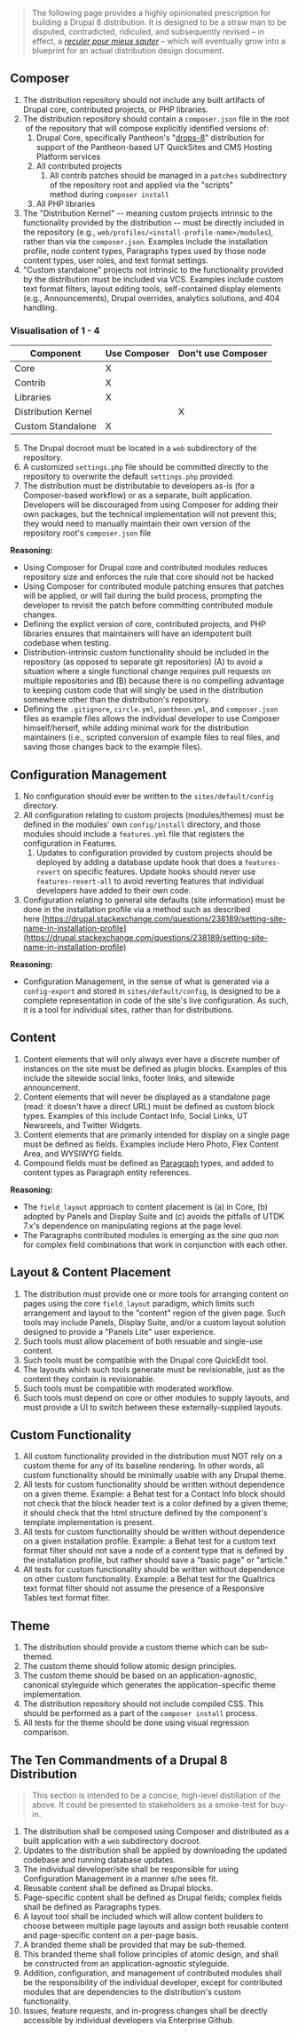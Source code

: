 > The following page provides a highly opinionated prescription for building a Drupal 8 distribution. It is designed to be a straw man to be disputed, contradicted, ridiculed, and subsequently revised – in effect, a _[reculer pour mieux sauter](http://www.bartleby.com/81/14132.html)_ – which will eventually grow into a blueprint for an actual distribution design document.

## Composer

1.  The distribution repository should not include any built artifacts of Drupal core, contributed projects, or PHP libraries.
2.  The distribution repository should contain a `composer.json` file in the root  of the repository that will compose explicitly identified versions of:
    1.  Drupal Core, specifically Pantheon's "[drops-8](https://github.com/pantheon-systems/drops-8)" distribution for support of the Pantheon-based UT QuickSites and CMS Hosting Platform services
    2.  All contributed projects
        1.  All contrib patches should be managed in a `patches` subdirectory of the repository root and applied via the "scripts" method during `composer install`
    3.  All PHP libraries
3. The "Distribution Kernel" -- meaning custom projects intrinsic to the functionality provided by the distribution -- must be directly included in the repository (e.g., `web/profiles/<install-profile-name>/modules`), rather than via the `composer.json`. Examples include the installation profile, node content types, Paragraphs types used by those node content types, user roles, and text format settings.
4. "Custom standalone" projects not intrinsic to the functionality provided by the distribution must be included via VCS. Examples include custom text format filters, layout editing tools, self-contained display elements (e.g., Announcements), Drupal overrides, analytics solutions, and 404 handling.

### Visualisation of 1 - 4
| Component | Use Composer | Don't use Composer |
| ------------- | ------------- | ------------- |
| Core | X | |
| Contrib | X | |
| Libraries | X  | |
| Distribution Kernel | | X |
| Custom Standalone | X | |

5.  The Drupal docroot must be located in a `web` subdirectory of the repository.
6.  A customized `settings.php` file should be committed directly to the repository to overwrite the default `settings.php` provided.
7.  The distribution must be distributable to developers as-is (for a Composer-based workflow) or as a separate, built application. Developers will be discouraged from using Composer for adding their own packages, but the technical implementation will not prevent this; they would need to manually maintain their own version of the repository root's `composer.json` file

**Reasoning:**

*   Using Composer for Drupal core and contributed modules reduces repository size and enforces the rule that core should not be hacked
*   Using Composer for contributed module patching ensures that patches will be applied, or will fail during the build process, prompting the developer to revisit the patch before committing contributed module changes.
*   Defining the explict version of core, contributed projects, and PHP libraries ensures that maintainers will have an idempotent built codebase when testing.
*   Distribution-intrinsic custom functionality should be included in the repository (as opposed to separate git repositories) (A) to avoid a situation where a single functional change requires pull requests on multiple repositories and (B) because there is  no compelling advantage to keeping custom code that will singly be used in the distribution somewhere other than the distribution's repository.
*   Defining the `.gitignore`, `circle.yml`, `pantheon.yml`, and `composer.json` files as example files allows the individual developer to use Composer himself/herself, while adding minimal work for the distribution maintainers (i.e., scripted conversion of example files to real files, and saving those changes back to the example files).

## Configuration Management

1.  No configuration should ever be written to the `sites/default/config` directory.
2.  All configuration relating to custom projects (modules/themes) must be defined in the modules' own `config/install` directory, and those modules should include a `features.yml` file that registers the configuration in Features.
    1.  Updates to configuration provided by custom projects should be deployed by adding a database update hook that does a `features-revert` on specific features. Update hooks should never use `features-revert-all` to avoid reverting features that individual developers have added to their own code.
3.  Configuration relating to general site defaults (site information) must be done in the installation profile via a method such as described here [https://drupal.stackexchange.com/questions/238189/setting-site-name-in-installation-profile](https://drupal.stackexchange.com/questions/238189/setting-site-name-in-installation-profile)

**Reasoning:**

*   Configuration Management, in the sense of what is generated via a `config-export` and stored in `sites/default/config`, is designed to be a complete representation in code of the site's live configuration. As such, it is a tool for individual sites, rather than for distributions.

## Content

1.  Content elements that will only always ever have a discrete number of instances on the site must be defined as plugin blocks. Examples of this include the sitewide social links, footer links, and sitewide announcement.
2.  Content elements that will never be displayed as a standalone page (read: it doesn't have a direct URL) must be defined as custom block types. Examples of this include Contact Info, Social Links, UT Newsreels, and Twitter Widgets.
3.  Content elements that are primarily intended for display on a single page must be defined as fields. Examples include Hero Photo, Flex Content Area, and WYSIWYG fields.
4.  Compound fields must be defined as [Paragraph](https://www.drupal.org/project/paragraphs) types, and added to content types as Paragraph entity references.

**Reasoning:**

*   The `field_layout` approach to content placement is (a) in Core, (b) adopted by Panels and Display Suite and (c) avoids the pitfalls of UTDK 7.x's dependence on manipulating regions at the page level.
*   The Paragraphs contributed modules is emerging as the _sine qua non_ for complex field combinations that work in conjunction with each other.

## Layout & Content Placement

1.  The distribution must provide one or more tools for arranging content on pages using the core `field_layout` paradigm, which limits such arrangement and layout to the "content" region of the given page. Such tools may include Panels, Display Suite, and/or a custom layout solution designed to provide a "Panels Lite" user experience.
2.  Such tools must allow placement of both resuable and single-use content.
3.  Such tools must be compatible with the Drupal core QuickEdit tool.
4.  The layouts which such tools generate must be revisionable, just as the content they contain is revisionable.
5.  Such tools must be compatible with moderated workflow.
6.  Such tools must depend on core or other modules to supply layouts, and must provide a UI to switch between these externally-supplied layouts.

## Custom Functionality

1.  All custom functionality provided in the distribution must NOT rely on a custom theme for any of its baseline rendering. In other words, all custom functionality should be minimally usable with any Drupal theme.
2.  All tests for custom functionality should be written without dependence on a given theme. Example: a Behat test for a Contact Info block should not check that the block header text is a color defined by a given theme; it should check that the html structure defined by the component's template implementation is present.
3.  All tests for custom functionality should be written without dependence on a given installation profile. Example: a Behat test for a custom text format filter should not save a node of a content type that is defined by the installation profile, but rather should save a "basic page" or "article."
4.  All tests for custom functionality should be written without dependence on other custom functionality. Example: a Behat test for the Qualtrics text format filter should not assume the presence of a Responsive Tables text format filter.

## Theme

1.  The distribution should provide a custom theme which can be sub-themed.
2.  The custom theme should follow atomic design principles.
3.  The custom theme should be based on an application-agnostic, canonical styleguide which generates the application-specific theme implementation.
4.  The distribution repository should not include compiled CSS. This should be performed as a part of the `composer install` process.
5.  All tests for the theme should be done using visual regression comparison.

## The Ten Commandments of a Drupal 8 Distribution

> This section is intended to be a concise, high-level distillation of the above. It could be presented to stakeholders as a smoke-test for buy-in.

1.  The distribution shall be composed using Composer and distributed as a built application with a `web` subdirectory docroot.
2.  Updates to the distribution shall be applied by downloading the updated codebase and running database updates.
3.  The individual developer/site shall be responsible for using Configuration Management in a manner s/he sees fit.
4.  Reusable content shall be defined as Drupal blocks.
5.  Page-specific content shall be defined as Drupal fields; complex fields shall be defined as Paragraphs types.
6.  A layout tool shall be included which will allow content builders to choose between multiple page layouts and assign both reusable content and page-specific content on a per-page basis.
7.  A branded theme shall be provided that may be sub-themed.
8.  This branded theme shall follow principles of atomic design, and shall be constructed from an application-agnostic styleguide.
9.  Addition, configuration, and management of contributed modules shall be the responsibility of the individual developer, except for contributed modules that are dependencies to the distribution's custom functionality.
10.  Issues, feature requests, and in-progress changes shall be directly accessible by individual developers via Enterprise Github.
